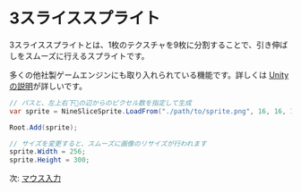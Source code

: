 # 3スライススプライト

3スライススプライトとは、1枚のテクスチャを9枚に分割することで、引き伸ばしをスムーズに行えるスプライトです。

多くの他社製ゲームエンジンにも取り入れられている機能です。詳しくは [Unity の説明](https://docs.unity3d.com/ja/current/Manual/9SliceSprites.html)が詳しいです。

```cs
// パスと、左上右下の辺からのピクセル数を指定して生成
var sprite = NineSliceSprite.LoadFrom("./path/to/sprite.png", 16, 16, 16, 16);

Root.Add(sprite);

// サイズを変更すると、スムーズに画像のリサイズが行われます
sprite.Width = 256;
sprite.Height = 300;
```

次: [マウス入力](../input/mouse.md)
